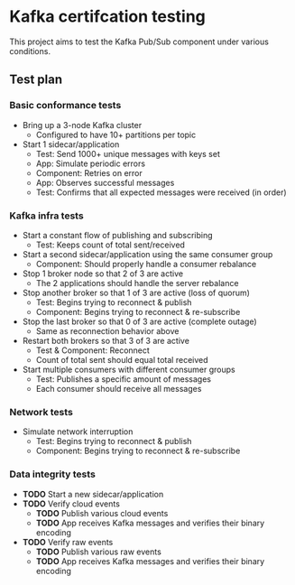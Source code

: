 # Kafka certifcation testing

This project aims to test the Kafka Pub/Sub component under various conditions.

## Test plan

### Basic conformance tests

* Bring up a 3-node Kafka cluster
    * Configured to have 10+ partitions per topic
* Start 1 sidecar/application
    * Test: Send 1000+ unique messages with keys set
    * App: Simulate periodic errors
    * Component: Retries on error
    * App: Observes successful messages
    * Test: Confirms that all expected messages were received (in order)

### Kafka infra tests

* Start a constant flow of publishing and subscribing
    * Test: Keeps count of total sent/received
* Start a second sidecar/application using the same consumer group
    * Component: Should properly handle a consumer rebalance
* Stop 1 broker node so that 2 of 3 are active
    * The 2 applications should handle the server rebalance
* Stop another broker so that 1 of 3 are active (loss of quorum)
    * Test: Begins trying to reconnect & publish
    * Component: Begins trying to reconnect & re-subscribe
* Stop the last broker so that 0 of 3 are active (complete outage)
    * Same as reconnection behavior above
* Restart both brokers so that 3 of 3 are active
    * Test & Component: Reconnect
    * Count of total sent should equal total received
* Start multiple consumers with different consumer groups
    * Test: Publishes a specific amount of messages
    * Each consumer should receive all messages

### Network tests

* Simulate network interruption
    * Test: Begins trying to reconnect & publish
    * Component: Begins trying to reconnect & re-subscribe

### Data integrity tests

* **TODO** Start a new sidecar/application
* **TODO** Verify cloud events 
    * **TODO** Publish various cloud events
    * **TODO** App receives Kafka messages and verifies their binary encoding
* **TODO** Verify raw events
    * **TODO** Publish various raw events
    * **TODO** App receives Kafka messages and verifies their binary encoding